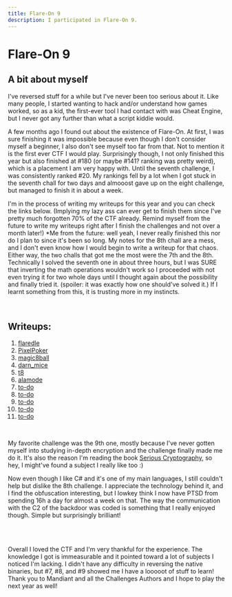 ```yaml
---
title: Flare-On 9
description: I participated in Flare-On 9.
---
```


# Flare-On 9


## A bit about myself
I've reversed stuff for a while but I've never been too serious about it. Like many people, I started wanting to hack and/or understand how games worked, so as a kid, the first-ever tool I had contact with was Cheat Engine, but I never got any further than what a script kiddie would.

A few months ago I found out about the existence of Flare-On. At first, I was sure finishing it was impossible because even though I don't consider myself a beginner, I also don't see myself too far from that. Not to mention it is the first ever CTF I would play. Surprisingly though, I not only finished this year but also finished at #180 (or maybe #141? ranking was pretty weird), which is a placement I am very happy with. Until the seventh challenge, I was consistently ranked #20. My rankings fell by a lot when I got stuck in the seventh chall for two days and almooost gave up on the eight challenge, but managed to finish it in about a week.

I'm in the process of writing my writeups for this year and you can check the links below. (Implying my lazy ass can ever get to finish them since I've pretty much forgotten 70% of the CTF already. Remind myself from the future to write my writeups right after I finish the challenges and not over a month later!) 
*Me from the future: well yeah, I never really finished this nor do I plan to since it's been so long. My notes for the 8th chall are a mess, and I don't even know how I would begin to write a writeup for that chaos. Either way, the two challs that got me the most were the 7th and the 8th. Technically I solved the seventh one in about three hours, but I was SURE that inverting the math operations wouldn't work so I proceeded with not even trying it for two whole days until I thought again about the possibility and finally tried it. (spoiler: it was exactly how one should've solved it.) If I learnt something from this, it is trusting more in my instincts. 

<br/>

## Writeups:
1. [flaredle](https://github.com/bearbearsbarebear/writeups/blob/main/flareon9/01_flaredle/writeup.md)
2. [PixelPoker](https://github.com/bearbearsbarebear/writeups/blob/main/flareon9/02_PixelPoker/writeup.md)
3. [magic8ball](https://github.com/bearbearsbarebear/writeups/blob/main/flareon9/03_magic8ball/writeup.md)
4. [darn_mice](https://github.com/bearbearsbarebear/writeups/blob/main/flareon9/04_darn_mice/writeup.md)
5. [t8](https://github.com/bearbearsbarebear/writeups/blob/main/flareon9/05_t8/writeup.md)
6. [alamode](https://github.com/bearbearsbarebear/writeups/blob/main/flareon9/06_alamode/writeup.md)
7. [to-do]()
8. [to-do]()
9. [to-do]()
10. [to-do]()
11. [to-do]()

<br/>

My favorite challenge was the 9th one, mostly because I've never gotten myself into studying in-depth encryption and the challenge finally made me do it. It's also the reason I'm reading the book [Serious Cryptography](https://www.amazon.ca/Serious-Cryptography-Practical-Introduction-Encryption/dp/1593278268), so hey, I might've found a subject I really like too :)


Now even though I like C# and it's one of my main languages, I still couldn't help but dislike the 8th challenge. I appreciate the technology behind it, and I find the obfuscation interesting, but I lowkey think I now have PTSD from spending 16h a day for almost a week on that. The way the communication with the C2 of the backdoor was coded is something that I really enjoyed though. Simple but surprisingly brilliant!

<br/>

<br/>

Overall I loved the CTF and I'm very thankful for the experience. The knowledge I got is immeasurable and it pointed toward a lot of subjects I noticed I'm lacking. I didn't have any difficulty in reversing the native binaries, but #7, #8, and #9 showed me I have a looooot of stuff to learn!
Thank you to Mandiant and all the Challenges Authors and I hope to play the next year as well!
